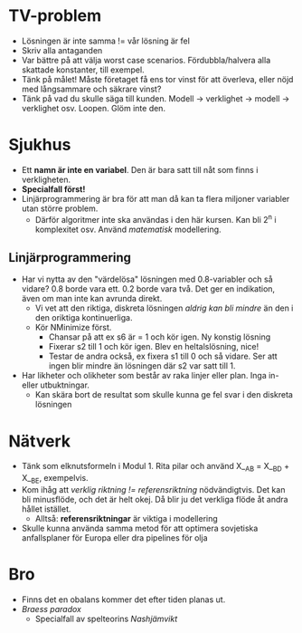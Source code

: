 # TV-problem
* Lösningen är inte samma != vår lösning är fel
* Skriv alla antaganden
* Var bättre på att välja worst case scenarios. Fördubbla/halvera alla skattade konstanter, till exempel.
* Tänk på målet! Måste företaget få ens tor vinst för att överleva, eller nöjd med långsammare och säkrare vinst?
* Tänk på vad du skulle säga till kunden. Modell -> verklighet -> modell -> verklighet osv. Loopen. Glöm inte den.

# Sjukhus
* Ett **namn är inte en variabel**. Den är bara satt till nåt som finns i verkligheten.
* **Specialfall först!**
* Linjärprogrammering är bra för att man då kan ta flera miljoner variabler utan större problem.
  * Därför algoritmer inte ska användas i den här kursen. Kan bli 2<sup>n</sup> i komplexitet osv. Använd *matematisk* modellering.

## Linjärprogrammering
* Har vi nytta av den "värdelösa" lösningen med 0.8-variabler och så vidare? 0.8 borde vara ett. 0.2 borde vara två. Det ger en indikation, även om man inte kan avrunda direkt.
  * Vi vet att den riktiga, diskreta lösningen *aldrig kan bli mindre* än den i den oriktiga kontinuerliga.
  * Kör NMinimize först.
    * Chansar på att ex s6 är = 1 och kör igen. Ny konstig lösning
    * Fixerar s2 till 1 och kör igen. Blev en heltalslösning, nice!
    * Testar de andra också, ex fixera s1 till 0 och så vidare. Ser att ingen blir mindre än lösningen där s2 var satt till 1.
* Har likheter och olikheter som består av raka linjer eller plan. Inga in- eller utbuktningar.
  * Kan skära bort de resultat som skulle kunna ge fel svar i den diskreta lösningen

# Nätverk
* Tänk som elknutsformeln i Modul 1. Rita pilar och använd X_<sub>AB</sub> = X_<sub>BD</sub> + X_<sub>BE</sub>, exempelvis.
* Kom ihåg att *verklig riktning != referensriktning* nödvändigtvis. Det kan bli minusflöde, och det är helt okej. Då blir ju det verkliga flöde åt andra hållet istället.
  * Alltså: **referensriktningar** är viktiga i modellering
* Skulle kunna använda samma metod för att optimera sovjetiska anfallsplaner för Europa eller dra pipelines för olja

# Bro
* Finns det en obalans kommer det efter tiden planas ut.
* *Braess paradox*
  * Specialfall av spelteorins *Nashjämvikt*
